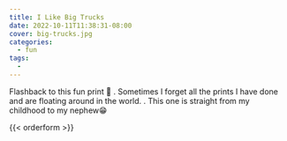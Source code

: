 ```yaml
---
title: I Like Big Trucks
date: 2022-10-11T11:38:31-08:00
cover: big-trucks.jpg
categories:
  - fun
tags:
  - 
---
```


Flashback to this fun print 🧡
.
Sometimes I forget all the prints I have done and are floating around in the world.
.
This one is straight from my childhood to my nephew😁

<!--more-->

{{< orderform >}}
